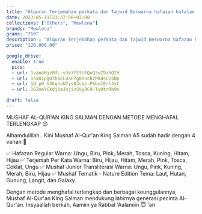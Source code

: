 ```yaml
---
title: "Alquran Terjemahan perkata dan Tajwid Berwarna hafazan hafalan ukuran A5 Kecil Sedang King Salman"
date: 2023-05-11T23:37:08+07:00
collections: ["Others", "Mewlena"]
brands: "Mewlena"
grams: "750"
description : "Alquran Terjemahan perkata dan Tajwid Berwarna hafazan hafalan ukuran A5 Kecil Sedang King Salman"
price: "120,000.00"

google_drive:
  enable: true
  pics:
  - url: 1vanaNjz8fL-v3e3YttUtQuQ3vZ9ihQTH
  - url: 1sxU1pgUTk6EL4aP7g8snchzhK8cC23Bp
  - url: 1Q_p0_V3kqhuU7ysOJcmz-PSbulErlJst
  - url: 162oeYCXdj1aJojicSVy0C9-Tv8trRb9s

draft: false
---
```


MUSHAF AL-QUR'AN KING SALMAN DENGAN METODE MENGHAFAL TERLENGKAP 😍

Alhamdulillah.. Kini Mushaf Al-Qur'an King Salman A5 sudah hadir dengan 4 varian 🤩

✅ Hafazan Regular
   Warna: Ungu, Biru, Pink, Merah, Tosca, Kuning, Hitam, Hijau
✅ Terjemah Per Kata
   Warna: Biru, Hijau, Hitam, Merah, Pink, Tosca, Coklat, Ungu
✅ Mushaf Junior Transliterasi
   Warna: Ungu, Pink, Kuning, Merah, Biru, Hijau
✅ Mushaf Tematik - Nature Edition
   Tema: Laut, Hutan, Gunung, Langit, dan Galaxy.

Dengan metode menghafal terlengkap dan berbagai keunggulannya, Mushaf Al-Qur'an King Salman mendukung lahirnya generasi pecinta Al-Qur'an. Insyaallah berkah, Aamiin ya Rabbal 'Aalamiin 😇     'an 
